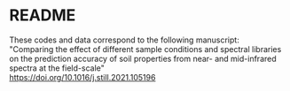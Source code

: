 # README <br />
These codes and data correspond to the following manuscript: <br />
"Comparing the effect of different sample conditions and spectral libraries on the prediction accuracy of soil properties from near- and mid-infrared spectra at the field-scale" <br />
https://doi.org/10.1016/j.still.2021.105196
